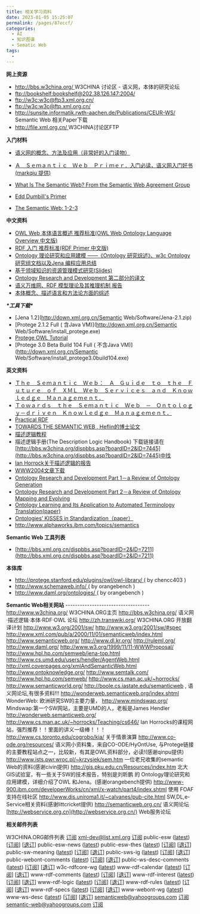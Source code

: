 ```yaml
---
title: 相关学习资料
date: 2023-01-05 15:25:07
permalink: /pages/87eccf/
categories:
  - AI
  - 知识图谱
  - Sematic Web
tags:
  - 
---
```

**网上资源**

- [http://bbs.w3china.org/ ](http://bbs.w3china.org/)  W3CHINA 讨论区 - 语义网，本体的研究论坛
- [ftp://bookshelf:bookshelf@202.38.126.147:2004/](ftp://bookshelf:bookshelf@202.38.126.147:2004/)
- [ftp://w3c:w3c@ftp3.xml.org.cn/](ftp://w3c:w3c@ftp3.xml.org.cn/)
- [ftp://w3c:w3c@ftp.xml.org.cn/](ftp://w3c:w3c@ftp.xml.org.cn/)
- [http://sunsite.informatik.rwth-aachen.de/Publications/CEUR-WS/ ](http://sunsite.informatik.rwth-aachen.de/Publications/CEUR-WS/)Semantic Web 相关Paper下载
- [http://file.xml.org.cn/ ](http://file.xml.org.cn/)  W3CHINA讨论区FTP

**入门材料**

- [语义网的概念、方法及应用（非常好的入门读物）](http://bbs.xml.org.cn/viewfile.asp?ID=333)

- [Ａ　Ｓｅｍａｎｔｉｃ　Ｗｅｂ　Ｐｒｉｍｅｒ．入门必读，语义网入门好书(markqiu 提供)](http://bbs.xml.org.cn/viewfile.asp?ID=533)

- [What Is The Semantic Web? From the Semantic Web Agreement Group](http://purl.org/swag/whatIsSW)

- [Edd Dumbill's Primer](http://www.xml.com/pub/2000/11/01/semanticweb/index.html)

- [The Semantic Web: 1-2-3](http://www.disobey.com/detergent/2002/sw123/)

  

  

  

**中文资料**

- [OWL Web 本体语言概述 推荐标准(OWL Web Ontology Language Overview 中文版)](http://zh.transwiki.org/cn/owloverview.htm)
- [RDF 入门 推荐标准(RDF Primer 中文版)](http://zh.transwiki.org/cn/rdfprimer.htm)
- [Ontology 理论研究和应用建模 ——《Ontology 研究综述》、w3c Ontology 研究组文档以及Jena 编程应用总结](http://bbs.xml.org.cn/viewfile.asp?ID=265)
- [基于领域知识的资源管理模式研究(Slides)](http://bbs.xml.org.cn/viewfile.asp?ID=455)
- [Ontology Research and Development 第二部分的译文](http://bbs.xml.org.cn/viewfile.asp?ID=359)
- [语义万维网、RDF 模型理论及其推理机制 报告](http://bbs.xml.org.cn/viewfile.asp?ID=343)
- [本体概念、描述语言和方法论方面的综述](http://bbs.xml.org.cn/viewfile.asp?ID=142)

***\*工具下载\****

- [Jena 1.2](http://down.xml.org.cn/Semantic Web/Software/Jena-2.1.zip)
- [Protege 2.1.2 Full ( 含Java VM)](http://down.xml.org.cn/Semantic Web/Software/install_protege.exe)
- [Protege OWL Tutorial](http://bbs.xml.org.cn/temp/ProtegeOWLTutorial.rar)
- [Protege 3.0 Beta Build 104 Full ( 不含Java VM)](http://down.xml.org.cn/Semantic Web/Software/install_protege3.0build104.exe)



**英文资料**

- [Ｔｈｅ　Ｓｅｍａｎｔｉｃ　Ｗｅｂ：　Ａ　Ｇｕｉｄｅ　ｔｏ　ｔｈｅ　Ｆｕｔｕｒｅ　ｏｆ　ＸＭＬ　Ｗｅｂ　Ｓｅｒｖｉｃｅｓ　ａｎｄ　Ｋｎｏｗｌｅｄｇｅ　Ｍａｎａｇｅｍｅｎｔ．](http://resource.xml.org.cn/thesemanticweb.chm)
- [Ｔｏｗａｒｄｓ　ｔｈｅ　Ｓｅｍａｎｔｉｃ　Ｗｅｂ　－　Ｏｎｔｏｌｏｇｙ－ｄｒｉｖｅｎ　Ｋｎｏｗｌｅｄｇｅ　Ｍａｎａｇｅｍｅｎｔ．](http://bbs.xml.org.cn/dispbbs.asp?boardID=2&ID=5780)
- [Practical RDF](http://resource.xml.org.cn/practicalrdf.chm)
- [TOWARDS THE SEMANTIC WEB , Heflin的博士论文](http://resource.xml.org.cn/heflin.pdf)
- [描述逻辑教程](http://resource.xml.org.cn/dlcourse.rar)
- 描述逻辑手册(The Description Logic Handbook) 下载链接请在 [http://bbs.w3china.org/dispbbs.asp?boardID=2&ID=7445](http://bbs.w3china.org/dispbbs.asp?boardID=2&ID=7445)中找
- [Ian Horrock关于描述逻辑的报告](http://bbs.xml.org.cn/viewfile.asp?ID=138)
- [WWW2004文章下载](http://bbs.xml.org.cn/dispbbs.asp?boardID=2&ID=8312)
- [Ontology Research and Development Part 1－a Review of Ontology Generation](http://bbs.xml.org.cn/viewfile.asp?ID=341)
- [Ontology Research and Development Part 2－a Review of Ontology Mapping and Evolving](http://bbs.xml.org.cn/viewfile.asp?ID=342)
- [Ontology Learning and Its Application to Automated Terminology Translation(paper)](http://bbs.xml.org.cn/viewfile.asp?ID=350)
- [Ontologies’ KISSES in Standardization（paper）](http://bbs.xml.org.cn/viewfile.asp?ID=269)
- http://www.alphaworks.ibm.com/topics/semantics

**Semantic Web 工具列表**

- [http://bbs.xml.org.cn/dispbbs.asp?boardID=2&ID=7211](http://bbs.xml.org.cn/dispbbs.asp?boardID=2&ID=7211)

**本体库**

- [http://protege.stanford.edu/plugins/owl/owl-library/ ](http://protege.stanford.edu/plugins/owl/owl-library/)( by chencc403 )
- [http://www.schemaweb.info/ ](http://www.schemaweb.info/)(  by orangebench )
- [http://www.daml.org/ontologies/ ](http://www.daml.org/ontologies/)( by orangebench )

**Semantic Web相关网站** 
\-----------------------------------
http://www.w3china.org/ W3CHINA.ORG主页
http://bbs.w3china.org/ 语义网·描述逻辑·本体·RDF·OWL 论坛
http://zh.transwiki.org/  W3CHINA.ORG 开放翻译计划
http://www.w3.org/2001/sw/ 
http://www.w3.org/2001/sw/#spec 
http://www.xml.com/pub/a/2000/11/01/semanticweb/index.html 
http://www.semanticweb.org/ 
http://www.dl.kr.org/
http://ruleml.org/
http://www.daml.org/ 
http://www.w3.org/1999/11/11-WWWProposal/ 
http://www.hpl.hp.com/semweb/jena-top.html 
http://www.cs.umd.edu/users/hendler/AgentWeb.html 
http://xml.coverpages.org/xmlAndSemanticWeb.html 
http://www.ontoknowledge.org/
http://www.semtalk.com/
http://www.hpl.hp.com/semweb/
http://www.cs.man.ac.uk/~horrocks/
http://www.semanticworld.org/
http://boole.cs.iastate.edu/semanticweb  , 语义网论坛,有很多资料!!!
http://wonderweb.semanticweb.org/index.shtml  WonderWeb: 欧洲研究SW的主要力量，
http://www.mindswap.org/  Mindswap:第一个SW网站，主要是UMD的人，老板是James Hendler
http://wonderweb.semanticweb.org/
http://www.cs.man.ac.uk/~horrocks/Teaching/cs646/ Ian Horrocks的课程网站，强烈推荐！！里面的讲义一级棒！！！
http://www.cs.toronto.edu/cogrobo/kia/ 关于情景演算
http://www.co-ode.org/resources/ 语义网小资料集，来自CO-ODE/HyOntUse, 与Protege链接的主要教程站点之一，比较新，有其是OWL资料部分，必读!(感谢qinpu提供)
http://www.ists.pwr.wroc.pl/~krzysiek/sem.htm  一位老兄收集的semantic Web的资料(感谢civin提供)
http://gis.pku.edu.cn/Resources/index.htm 北大GIS试验室，有一些关于SW的技术报告，特别是刘昕鹏 的 Ontology理论研究和应用建模，详细介绍了OWL 和Jena。(感谢orangebench提供)
http://www-900.ibm.com/developerWorks/cn/xml/x-watch/part4/index.shtml 使用 FOAF 支持在线社区
http://www.dis.uniroma1.it/~calvanes/pub-cite.html  SW,DL,e-Service相关资料(感谢littcricket提供)
http://semanticweb.org.cn/ 语义网论坛
[http://webservice.org.cn](http://webservice.org.cn/)  Web服务论坛

**相关邮件列表**

W3CHINA.ORG邮件列表 [订阅](mailto:W3China-subscribe@yahoogroups.com)
xml-dev@list.xml.org   [订阅](mailto:xml-dev-request@lists.xml.org?subject=subscribe&body=subscribe)
public-esw ([latest](http://lists.w3.org/Archives/Public/public-esw/latest)) [[订阅](mailto:public-esw-request@w3.org?subject=subscribe)] [[退订](mailto:public-esw-request@w3.org?subject=unsubscribe)] 
public-esw-news ([latest](http://lists.w3.org/Archives/Public/public-esw-news/latest)) 
public-esw-thes ([latest](http://lists.w3.org/Archives/Public/public-esw-thes/latest)) [[订阅](mailto:public-esw-thes-request@w3.org?subject=subscribe)] [[退订](mailto:public-esw-thes-request@w3.org?subject=unsubscribe)] 
public-sw-meaning ([latest](http://lists.w3.org/Archives/Public/public-sw-meaning/latest)) [[订阅](mailto:public-sw-meaning-request@w3.org?subject=subscribe)] [[退订](mailto:public-sw-meaning-request@w3.org?subject=unsubscribe)] 
public-sws-ig ([latest](http://lists.w3.org/Archives/Public/public-sws-ig/latest)) [[订阅](mailto:public-sws-ig-request@w3.org?subject=subscribe)] [[退订](mailto:public-sws-ig-request@w3.org?subject=unsubscribe)] 
public-webont-comments ([latest](http://lists.w3.org/Archives/Public/public-webont-comments/latest)) [[订阅](mailto:public-webont-comments-request@w3.org?subject=subscribe)] [[退订](mailto:public-webont-comments-request@w3.org?subject=unsubscribe)] 
public-ws-desc-comments ([latest](http://lists.w3.org/Archives/Public/public-ws-desc-comments/latest)) [[订阅](mailto:public-ws-desc-comments-request@w3.org?subject=subscribe)] [[退订](mailto:public-ws-desc-comments-request@w3.org?subject=unsubscribe)] 
w3c-rdfcore-wg ([latest](http://lists.w3.org/Archives/Public/w3c-rdfcore-wg/latest)) 
www-rdf-calendar ([latest](http://lists.w3.org/Archives/Public/www-rdf-calendar/latest)) [[订阅](mailto:www-rdf-calendar-request@w3.org?subject=subscribe)] [[退订](mailto:www-rdf-calendar-request@w3.org?subject=unsubscribe)] 
www-rdf-comments ([latest](http://lists.w3.org/Archives/Public/www-rdf-comments/latest)) [[订阅](mailto:www-rdf-comments-request@w3.org?subject=subscribe)] [[退订](mailto:www-rdf-comments-request@w3.org?subject=unsubscribe)] 
www-rdf-interest ([latest](http://lists.w3.org/Archives/Public/www-rdf-interest/latest)) [[订阅](mailto:www-rdf-interest-request@w3.org?subject=subscribe)] [[退订](mailto:www-rdf-interest-request@w3.org?subject=unsubscribe)] 
www-rdf-logic ([latest](http://lists.w3.org/Archives/Public/www-rdf-logic/latest)) [[订阅](mailto:www-rdf-logic-request@w3.org?subject=subscribe)] [[退订](mailto:www-rdf-logic-request@w3.org?subject=unsubscribe)] 
www-rdf-rules ([latest](http://lists.w3.org/Archives/Public/www-rdf-rules/latest)) [[订阅](mailto:www-rdf-rules-request@w3.org?subject=subscribe)] [[退订](mailto:www-rdf-rules-request@w3.org?subject=unsubscribe)] 
www-rdf-specs ([latest](http://lists.w3.org/Archives/Public/www-rdf-specs/latest)) [[订阅](mailto:www-rdf-specs-request@w3.org?subject=subscribe)] [[退订](mailto:www-rdf-specs-request@w3.org?subject=unsubscribe)] 
www-webont-wg ([latest](http://lists.w3.org/Archives/Public/www-webont-wg/latest)) 
www-ws-desc ([latest](http://lists.w3.org/Archives/Public/www-ws-desc/latest)) [[订阅](mailto:www-ws-desc-request@w3.org?subject=subscribe)] [[退订](mailto:www-ws-desc-request@w3.org?subject=unsubscribe)] 
semanticweb@yahoogroups.com [订阅](mailto:semanticweb-subscribe@yahoogroups.com)
semantic-web@yahoogroups.com [订阅](mailto:semantic-web-subscribe@yahoogroups.com)